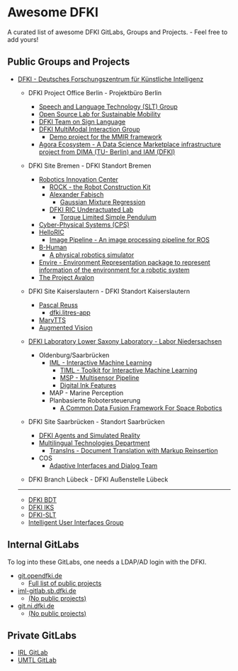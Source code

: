 # Awesome DFKI

A curated list of awesome DFKI GitLabs, Groups and Projects. - Feel free to add yours!

## Public Groups and Projects

-   [DFKI - Deutsches Forschungszentrum für Künstliche Intelligenz](https://github.com/DFKI)

    -   DFKI Project Office Berlin - Projektbüro Berlin
        -   [Speech and Language Technology (SLT) Group](https://github.com/DFKI-NLP)
        -   [Open Source Lab for Sustainable Mobility](https://github.com/open-source-lab-DFKI)
        -   [DFKI Team on Sign Language](https://github.com/DFKI-SignLanguage)
        -   [DFKI MultiModal Interaction Group](https://github.com/mmig)
            -   [Demo project for the MMIR framework](https://github.com/mmig/mmir-starter-kit)
        -   [Agora Ecosystem - A Data Science Marketplace infrastructure project from DIMA (TU- Berlin) and IAM (DFKI)](https://github.com/agora-ecosystem)

    -   DFKI Site Bremen - DFKI Standort Bremen
        -   [Robotics Innovation Center](https://github.com/dfki-ric)
            -   [ROCK - the Robot Construction Kit](https://www.rock-robotics.org/)
            -   [Alexander Fabisch](https://github.com/AlexanderFabisch)
                -   [Gaussian Mixture Regression](https://github.com/AlexanderFabisch/gmr)
            -   [DFKI RIC Underactuated Lab](https://github.com/dfki-ric-underactuated-lab)
                -   [Torque Limited Simple Pendulum](https://github.com/dfki-ric-underactuated-lab/torque_limited_simple_pendulum)
        -   [Cyber-Physical Systems (CPS)](https://github.com/DFKI-CPS)
        -   [HelloRIC](https://github.com/helloric)
            -   [Image Pipeline - An image processing pipeline for ROS](https://github.com/helloric/image_pipeline)
        -   [B-Human](https://github.com/bhuman)
            -   [A physical robotics simulator](https://github.com/bhuman/SimRobot)
        -   [Envire - Environment Representation package to represent information of the environment for a robotic system](https://github.com/envire)
        -   [The Project Avalon](https://github.com/auv-avalon)

    -   DFKI Site Kaiserslautern - DFKI Standort Kaiserslautern
        -   [Pascal Reuss](https://github.com/PascalReuss/)
            -   [dfki.litres-app](https://github.com/PascalReuss/dfki.litres-app)
        -   [MaryTTS](https://github.com/marytts)
        -   [Augmented Vision](https://github.com/dfki-av)

    -   [DFKI Laboratory Lower Saxony Laboratory - Labor Niedersachsen](https://github.com/DFKI-NI)
        -   Oldenburg/Saarbrücken
            -   [IML - Interactive Machine Learning](https://github.com/DFKI-Interactive-Machine-Learning)
                -   [TIML - Toolkit for Interactive Machine Learning](https://github.com/DFKI-Interactive-Machine-Learning/TIML/)
                -   [MSP - Multisensor Pipeline](https://github.com/DFKI-Interactive-Machine-Learning/multisensor-pipeline)
                -   [Digital Ink Features](https://github.com/DFKI-Interactive-Machine-Learning/ink-features)
            -   MAP - Marine Perception
            -   Planbasierte Robotersteuerung
                -   [A Common Data Fusion Framework For Space Robotics](https://gitlab.com/h2020src/og3)

    -   DFKI Site Saarbrücken - Standort Saarbrücken
        -   [DFKI Agents and Simulated Reality](https://github.com/dfki-asr)
        -   [Multilingual Technologies Department](https://github.com/DFKI-MLT)
            -   [TransIns - Document Translation with Markup Reinsertion](https://github.com/DFKI-MLT/TransIns)
        -   COS
            -   [Adaptive Interfaces and Dialog Team](https://github.com/DFKI-AID)

    -   DFKI Branch Lübeck - DFKI Außenstelle Lübeck

    ---

    -   [DFKI BDT](https://github.com/DFKI-BDT)
    -   [DFKI IKS](https://github.com/DFKI-IKS)
    -   [DFKI-SLT](https://github.com/DFKI-SLT)
    -   [Intelligent User Interfaces Group](https://github.com/dfki-iui)

## Internal GitLabs

To log into these GitLabs, one needs a LDAP/AD login with the DFKI.

-   [git.opendfki.de](https://git.opendfki.de/)
    -   [Full list of public projects](https://git.opendfki.de/explore/projects/starred?visibility_level=20)
-   [iml-gitlab.sb.dfki.de](https://iml-gitlab.sb.dfki.de/)
    -   [(No public projects)](https://iml-gitlab.sb.dfki.de/explore/projects/starred?visibility_level=20)
-   [git.ni.dfki.de](https://git.ni.dfki.de)
    -   [(No public projects)](https://git.ni.dfki.de/explore?sort=name_asc&visibility_level=20)

## Private GitLabs

-   [IRL GitLab](irl-git.dfki.de)
-   [UMTL GitLab](https://umtl-git.dfki.de/)
